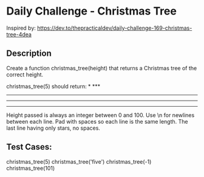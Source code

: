 # Daily Challenge - Christmas Tree
Inspired by: https://dev.to/thepracticaldev/daily-challenge-169-christmas-tree-4dea

## Description
Create a function christmas_tree(height) that returns a Christmas tree of the correct height.

christmas_tree(5) should return:
     *
    ***
   *****
  *******
 *********
 
Height passed is always an integer between 0 and 100.
Use \n for newlines between each line.
Pad with spaces so each line is the same length. The last line having only stars, no spaces.

## Test Cases:
christmas_tree(5)
christmas_tree('five')
christmas_tree(-1)
christmas_tree(101)